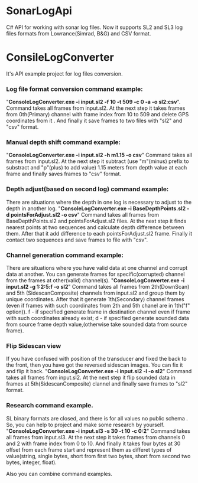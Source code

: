 # SonarLogApi
C# API for working with sonar log files.
Now it supports SL2 and SL3 log files formats from Lowrance(Simrad, B&G) and CSV format.

# ConsileLogConverter
It's API example project for log files conversion.

### Log file format conversion command example:
"**ConsoleLogConverter.exe -i input.sl2 -f 10 -t 509 -c 0 -a -o sl2:csv**".
Command takes all frames from input.sl2. At the next step it takes frames from 0th(Primary) channel with frame index 
from 10 to 509 and delete GPS coordinates from it . And finally it save frames to two files with "sl2" and "csv" format.

### Manual depth shift command example:
"**ConsoleLogConverter.exe -i input.sl2 -h m1.15 -o csv**"
Command takes all frames from input.sl2. At the next step it subtract (use "m"(minus) prefix to substract and "p"(plus) to add value) 1.15 meters from depth value at each frame and finally saves frames to "csv" format.

### Depth adjust(based on second log) command example:
There are situations where the depth in one log is necessary to adjust to the depth in another log.
"**ConsoleLogConverter.exe -i BaseDepthPoints.sl2 -d pointsForAdjust.sl2 -o csv**"
Command takes all frames from BaseDepthPoints.sl2 and pointsForAdjust.sl2 files. At the next step it finds nearest points at two sequences and calculate depth difference between them. After that it add difference to each pointsForAdjust.sl2 frame. Finally it contact two sequences and save frames to file with "csv".

### Channel generation command example:
There are situations where you have valid data at one channel and corrupt data at another. You can generate frames for specific(corrupted) channel from the frames at other(valid) channel(s).
"**ConsoleLogConverter.exe -i input.sl2 -g 1:2:5:f -o sl2**"
Command takes all frames from 2th(DownScan) and 5th (SidescanComposite) channels from input.sl2 and group them by unique coordinates.
After that it generate 1th(Secondary) channel frames (even if frames with such coordinates from 2th and 5th chanel are in 1th("f" option)).
f - if specified generate frame in destination channel even if frame with such coordinates already exist;
d - if specified generate sounded data from source frame depth value,(otherwise take sounded data from source frame).

### Flip Sidescan view
If you have confused with position of the transducer and fixed the back to the front, then you have got the reversed sidescan images. 
You can fix it and flip it back.
"**ConsoleLogConverter.exe -i input.sl2 -l -o sl2**"
Command takes all frames from input.sl2. At the next step it flip sounded data in frames at 5th(SidescanComposite) clannel and finally save frames to "sl2" format.

### Research command example.
SL binary formats are closed, and there is for all values no public schema . So, you can help to project and make some research by yourself.
"**ConsoleLogConverter.exe -i input.sl3 -s 30 -t 10 -c 0:2**"
Command takes all frames from input.sl3. At the next step it takes frames from channels 0 and 2 with frame 
index from 0 to 10.
And finally it takes four bytes at 30 offset from each frame start and represent them as differet types 
of value(string, single bytes, short from first two bytes, short from second two bytes, integer, float).

Also you can combine command examples.